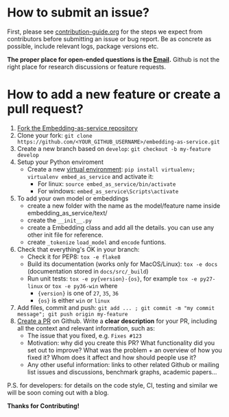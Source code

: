 # How to submit an issue?

First, please see [contribution-guide.org](http://www.contribution-guide.org/) for the steps we expect from contributors before submitting an issue or bug report. Be as concrete as possible, include relevant logs, package versions etc.

**The proper place for open-ended questions is the [Email](amans.rlx@gmail.com).** Github is not the right place for research discussions or feature requests.

# How to add a new feature or create a pull request?

1. <a href="https://github.com/amansrivastava17/embedding-as-service/fork">Fork the Embedding-as-service repository</a>
2. Clone your fork: `git clone https://github.com/<YOUR_GITHUB_USERNAME>/embedding-as-service.git`
3. Create a new branch based on `develop`: `git checkout -b my-feature develop`
4. Setup your Python enviroment
   - Create a new [virtual environment](https://virtualenv.pypa.io/en/stable/): `pip install virtualenv; virtualenv embed_as_service` and activate it:
      - For linux: `source embed_as_service/bin/activate` 
      - For windows: `embed_as_service\Scripts\activate`
5. To add your own model or embeddings
    - create a new folder with the name as the model/feature name inside embedding_as_service/text/
    - create the `__init__.py` 
    - create a Embedding class and add all the details. you can use any other init file for reference.
    - create `_tokenize` `load_model` and `encode` funtions. 
6. Check that everything's OK in your branch:
   - Check it for PEP8: `tox -e flake8`
   - Build its documentation (works only for MacOS/Linux): `tox -e docs` (documentation stored in `docs/src/_build`)
   - Run unit tests: `tox -e py{version}-{os}`, for example `tox -e py27-linux` or `tox -e py36-win` where
      - `{version}` is one of `27`, `35`, `36`
      - `{os}` is either `win` or `linux`
7. Add files, commit and push: `git add ... ; git commit -m "my commit message"; git push origin my-feature`
8. [Create a PR](https://help.github.com/articles/creating-a-pull-request/) on Github. Write a **clear description** for your PR, including all the context and relevant information, such as:
   - The issue that you fixed, e.g. `Fixes #123`
   - Motivation: why did you create this PR? What functionality did you set out to improve? What was the problem + an overview of how you fixed it? Whom does it affect and how should people use it?
   - Any other useful information: links to other related Github or mailing list issues and discussions, benchmark graphs, academic papers…

P.S. for developers: for details on the code style, CI, testing and similar we will be soon coming out with a blog.


**Thanks for Contributing!**